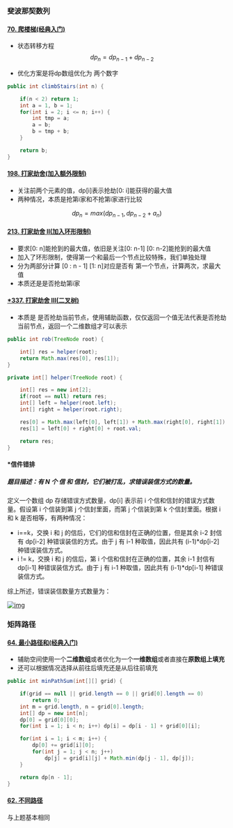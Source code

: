 ### 斐波那契数列

#### [70. 爬楼梯(经典入门)](https://leetcode-cn.com/problems/climbing-stairs/)

- 状态转移方程
  $$
  dp_n = dp_{n-1} + dp_{n-2}
  $$

- 优化方案是将dp数组优化为 两个数字

```java
public int climbStairs(int n) {

    if(n < 2) return 1;
    int a = 1, b = 1;
    for(int i = 2; i <= n; i++) {
        int tmp = a;
        a = b;
        b = tmp + b;
    }

    return b;
}
```

#### [198. 打家劫舍(加入额外限制)](https://leetcode-cn.com/problems/house-robber/)

- 关注前两个元素的值，dp[i]表示抢劫[0: i]能获得的最大值
- 两种情况，本质是抢第i家和不抢第i家进行比较

$$
dp_n = max(dp_{n - 1}, dp_{n - 2} + a_n)
$$

#### [213. 打家劫舍 II(加入环形限制)](https://leetcode-cn.com/problems/house-robber-ii/)

- 要求[0: n]能抢到的最大值，依旧是关注[0: n-1] [0: n-2]能抢到的最大值
- 加入了环形限制，使得第一个和最后一个节点比较特殊，我们单独处理
- 分为两部分计算 [0 : n - 1] [1: n]对应是否有 第一个节点，计算两次，求最大值
- 本质还是是否抢劫第i家

#### [*337. 打家劫舍 III(二叉树)](https://leetcode-cn.com/problems/house-robber-iii/)

- 本质是 是否抢劫当前节点，使用辅助函数，仅仅返回一个值无法代表是否抢劫当前节点，返回一个二维数组才可以表示

```java
public int rob(TreeNode root) {

    int[] res = helper(root);
    return Math.max(res[0], res[1]);
}

private int[] helper(TreeNode root) {

    int[] res = new int[2];
    if(root == null) return res;
    int[] left = helper(root.left);
    int[] right = helper(root.right);

    res[0] = Math.max(left[0], left[1]) + Math.max(right[0], right[1]);
    res[1] = left[0] + right[0] + root.val;

    return res;
}
```



#### *信件错排

##### 题目描述：有 N 个 信 和 信封，它们被打乱，求错误装信方式的数量。

定义一个数组 dp 存储错误方式数量，dp[i] 表示前 i 个信和信封的错误方式数量。假设第 i 个信装到第 j 个信封里面，而第 j 个信装到第 k 个信封里面。根据 i 和 k 是否相等，有两种情况：

- i==k，交换 i 和 j 的信后，它们的信和信封在正确的位置，但是其余 i-2 封信有 dp[i-2] 种错误装信的方式。由于 j 有 i-1 种取值，因此共有 (i-1)*dp[i-2] 种错误装信方式。
- i != k，交换 i 和 j 的信后，第 i 个信和信封在正确的位置，其余 i-1 封信有 dp[i-1] 种错误装信方式。由于 j 有 i-1 种取值，因此共有 (i-1)*dp[i-1] 种错误装信方式。

综上所述，错误装信数量方式数量为：

[![img](https://camo.githubusercontent.com/4428ca70270bea28468fcc209d54de9000103b3b/68747470733a2f2f63732d6e6f7465732d313235363130393739362e636f732e61702d6775616e677a686f752e6d7971636c6f75642e636f6d2f64613166393662392d666434642d343463612d383932352d6662313463353733333338382e706e67)](https://camo.githubusercontent.com/4428ca70270bea28468fcc209d54de9000103b3b/68747470733a2f2f63732d6e6f7465732d313235363130393739362e636f732e61702d6775616e677a686f752e6d7971636c6f75642e636f6d2f64613166393662392d666434642d343463612d383932352d6662313463353733333338382e706e67)

### 矩阵路径

#### [64. 最小路径和(经典入门)](https://leetcode-cn.com/problems/minimum-path-sum/)

- 辅助空间使用一个**二维数组**或者优化为一个**一维数组**或者直接在**原数组上填充**
- 还可以根据情况选择从前往后填充还是从后往前填充

```java
public int minPathSum(int[][] grid) {

    if(grid == null || grid.length == 0 || grid[0].length == 0) 
        return 0;
    int m = grid.length, n = grid[0].length;
    int[] dp = new int[n];
    dp[0] = grid[0][0];
    for(int i = 1; i < n; i++) dp[i] = dp[i - 1] + grid[0][i];

    for(int i = 1; i < m; i++) {
        dp[0] += grid[i][0];
        for(int j = 1; j < n; j++)
            dp[j] = grid[i][j] + Math.min(dp[j - 1], dp[j]);
    }

    return dp[n - 1];
}
```

#### [62. 不同路径](https://leetcode-cn.com/problems/unique-paths/)

与上题基本相同